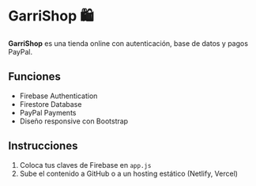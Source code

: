# GarriShop 🛍️

**GarriShop** es una tienda online con autenticación, base de datos y pagos PayPal.

## Funciones

- Firebase Authentication
- Firestore Database
- PayPal Payments
- Diseño responsive con Bootstrap

## Instrucciones

1. Coloca tus claves de Firebase en `app.js`
2. Sube el contenido a GitHub o a un hosting estático (Netlify, Vercel)